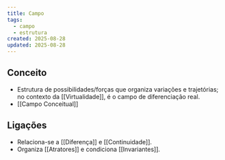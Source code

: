 ```yaml
---
title: Campo
tags:
  - campo
  - estrutura
created: 2025-08-28
updated: 2025-08-28
---
```


## Conceito
- Estrutura de possibilidades/forças que organiza variações e trajetórias; no contexto da [[Virtualidade]], é o campo de diferenciação real.
- [[Campo Conceitual]]

## Ligações
- Relaciona-se a [[Diferença]] e [[Continuidade]].
- Organiza [[Atratores]] e condiciona [[Invariantes]].
